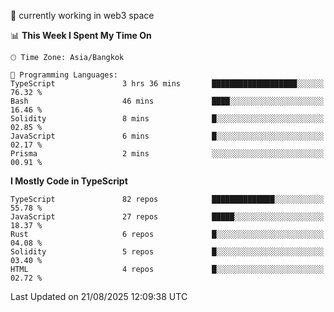 🔭 currently working in web3 space

<!--START_SECTION:waka-->
📊 **This Week I Spent My Time On** 

```text
🕑︎ Time Zone: Asia/Bangkok

💬 Programming Languages: 
TypeScript               3 hrs 36 mins       ███████████████████░░░░░░   76.32 % 
Bash                     46 mins             ████░░░░░░░░░░░░░░░░░░░░░   16.46 % 
Solidity                 8 mins              █░░░░░░░░░░░░░░░░░░░░░░░░   02.85 % 
JavaScript               6 mins              █░░░░░░░░░░░░░░░░░░░░░░░░   02.17 % 
Prisma                   2 mins              ░░░░░░░░░░░░░░░░░░░░░░░░░   00.91 % 
```

**I Mostly Code in TypeScript** 

```text
TypeScript               82 repos            ██████████████░░░░░░░░░░░   55.78 % 
JavaScript               27 repos            █████░░░░░░░░░░░░░░░░░░░░   18.37 % 
Rust                     6 repos             █░░░░░░░░░░░░░░░░░░░░░░░░   04.08 % 
Solidity                 5 repos             █░░░░░░░░░░░░░░░░░░░░░░░░   03.40 % 
HTML                     4 repos             █░░░░░░░░░░░░░░░░░░░░░░░░   02.72 % 
```




 Last Updated on 21/08/2025 12:09:38 UTC
<!--END_SECTION:waka-->
